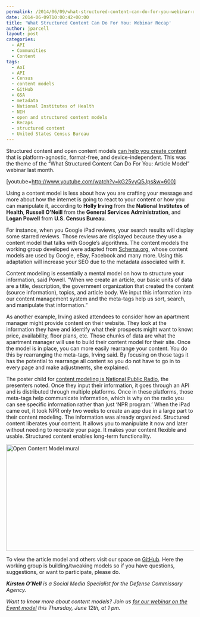 ```yaml
---
permalink: /2014/06/09/what-structured-content-can-do-for-you-webinar-recap/
date: 2014-06-09T10:00:42+00:00
title: 'What Structured Content Can Do For You: Webinar Recap'
author: jparcell
layout: post
categories:
  - API
  - Communities
  - Content
tags:
  - AoI
  - API
  - Census
  - content models
  - GitHub
  - GSA
  - metadata
  - National Institutes of Health
  - NIH
  - open and structured content models
  - Recaps
  - structured content
  - United States Census Bureau
---
```


Structured content and open content models [can help you create content](https://www.digitalgov.gov/2013/10/28/always-future-ready-the-benefits-of-open-content-models-and-structured-data-webinar/) that is platform-agnostic, format-free, and device-independent. This was the theme of the &#8220;What Structured Content Can Do For You: Article Model&#8221; webinar last month.

[youtube=http://www.youtube.com/watch?v=kG25vyQ5Jps&w=600]
  
Using a content model is less about how you are crafting your message and more about how the internet is going to react to your content or how you can manipulate it, according to **Holly Irving** from the **National Institutes of Health**, **Russell O&#8217;Neill** from the **General Services Administration**, and **Logan Powell** from **U.S. Census Bureau**.

For instance, when you Google iPad reviews, your search results will display some starred reviews. Those reviews are displayed because they use a content model that talks with Google’s algorithms. The content models the working group developed were adapted from [Schema.org](http://schema.org/), whose content models are used by Google, eBay, Facebook and many more. Using this adaptation will increase your SEO due to the metadata associated with it.

Content modeling is essentially a mental model on how to structure your information, said Powell. &#8220;When we create an article, our basic units of data are a title, description, the government organization that created the content (source information), topics, and article body. We input this information into our content management system and the meta-tags help us sort, search, and manipulate that information.&#8221;

As another example, Irving asked attendees to consider how an apartment manager might provide content on their website. They look at the information they have and identify what their prospects might want to know: price, availability, floor plans, etc. Those chunks of data are what the apartment manager will use to build their content model for their site. Once the model is in place, you can more easily rearrange your content. You do this by rearranging the meta-tags, Irving said. By focusing on those tags it has the potential to rearrange all content so you do not have to go in to every page and make adjustments, she explained.

The poster child for [content modeling is National Public Radio](https://www.digitalgov.gov/2014/05/27/video-blog-part-3-sarah-crane-usa-gov/ "Video Blog: Part 3: Sarah Crane, USA.gov"), the presenters noted. Once they input their information, it goes through an API and is distributed through multiple platforms. Once in these platforms, those meta-tags help communicate information, which is why on the radio you can see specific information rather than just ‘NPR program.’ When the iPad came out, it took NPR only two weeks to create an app due in a large part to their content modeling. The information was already organized. Structured content liberates your content. It allows you to manipulate it now and later without needing to recreate your page. It makes your content flexible and usable. Structured content enables long-term functionality.

[<img class="aligncenter wp-image-154861 size-full" src="https://s3.amazonaws.com/sitesusa/wp-content/uploads/sites/212/2014/05/600-x-285-Open-Content-Model-full-cropped.jpg" alt="Open Content Model mural" width="600" height="285" />](https://s3.amazonaws.com/sitesusa/wp-content/uploads/sites/212/2014/05/2958-x-1407-Open-Content-Model-full-cropped.jpg)

To view the article model and others visit our space on [GitHub](http://gsa.github.io/Open-And-Structured-Content-Models/index.html). Here the working group is building/tweaking models so if you have questions, suggestions, or want to participate, please do.

_**Kirsten O&#8217;Nell** is a Social Media Specialist for the Defense Commissary Agency._

_Want to know more about content models? Join us [for our webinar on the Event model](https://www.digitalgov.gov/event/what-structured-content-can-do-for-you-event-model/ "What Structured Content Can Do For You: Event Model") this Thursday, June 12th, at 1 pm._